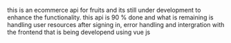 this is an ecommerce api for fruits and its still under development to enhance the functionality. this api is 90 % done and what is remaining is handling user resources after signing in, error handling and intergration with the frontend that is being developend using vue js
